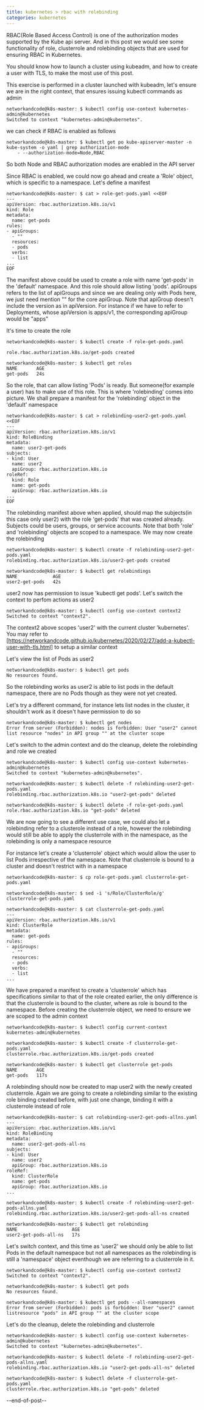 ```yaml
---
title: kubernetes > rbac with rolebinding
categories: kubernetes
---
```


RBAC(Role Based Access Control) is one of the authorization modes supported by the Kube api server. And in this post we would see 
some functionality of role, clusterrole and rolebinding objects that are used for ensuring RBAC in Kubernetes.

You should know how to launch a cluster using kubeadm, and how to create a user with TLS, to make the most use of this post.

This exercise is performed in a cluster launched with kubeadm, let's ensure we are in the right context, that ensures issuing kubectl commands 
as admin
```
networkandcode@k8s-master: $ kubectl config use-context kubernetes-admin@kubernetes
Switched to context "kubernetes-admin@kubernetes".
```

we can check if RBAC is enabled as follows
```
networkandcode@k8s-master: $ kubectl get po kube-apiserver-master -n kube-system -o yaml | grep authorization-mode
    - --authorization-mode=Node,RBAC
```
So both Node and RBAC authorization modes are enabled in the API server

Since RBAC is enabled, we could now go ahead and create a 'Role' object, which is specific to a namespace. Let's define 
a manifest
```
networkandcode@k8s-master: $ cat > role-get-pods.yaml <<EOF
---
apiVersion: rbac.authorization.k8s.io/v1
kind: Role
metadata:
  name: get-pods
rules:
- apiGroups:
  - ""
  resources:
  - pods
  verbs:
  - list
...
EOF
```
The manifest above could be used to create a role with name 'get-pods' in the 'default' namespace. And this role 
should allow listing 'pods'. apiGroups refers to the list of apiGroups and since we are dealing 
only with Pods here, we just need mention "" for the core apiGroup. Note that apiGroup doesn't include the version as in
apiVersion. For instance if we have to refer to Deployments, whose apiVersion is apps/v1, the corresponding apiGroup would be "apps"

It's time to create the role
```
networkandcode@k8s-master: $ kubectl create -f role-get-pods.yaml

role.rbac.authorization.k8s.io/get-pods created

networkandcode@k8s-master: $ kubectl get roles
NAME       AGE
get-pods   24s
```

So the role, that can allow listing 'Pods' is ready. But someone(for example a user) has to make use of this role. This is where 'rolebinding' 
comes into picture. We shall prepare a manifest for the 'rolebinding' object in the 'default' namespace
```
networkandcode@k8s-master: $ cat > rolebinding-user2-get-pods.yaml <<EOF
---
apiVersion: rbac.authorization.k8s.io/v1
kind: RoleBinding
metadata:
  name: user2-get-pods
subjects:
- kind: User
  name: user2
  apiGroup: rbac.authorization.k8s.io
roleRef:
  kind: Role
  name: get-pods
  apiGroup: rbac.authorization.k8s.io
...
EOF
```

The rolebinding manifest above when applied, should map the subjects(in this case only user2) with the role 'get-pods' that was created already. Subjects 
could be users, groups, or service accounts. Note that both 'role' and 'rolebinding' objects are scoped to a namespace. We may now create the rolebinding
```
networkandcode@k8s-master: $ kubectl create -f rolebinding-user2-get-pods.yaml
rolebinding.rbac.authorization.k8s.io/user2-get-pods created

networkandcode@k8s-master: $ kubectl get rolebindings
NAME             AGE
user2-get-pods   42s
```

user2 now has permission to issue 'kubectl get pods'. Let's switch the context to perfom actions as user2
```
networkandcode@k8s-master: $ kubectl config use-context context2
Switched to context "context2".
```
The context2 above scopes 'user2' with the current cluster 'kubernetes'. 
You  may refer to [https://networkandcode.github.io/kubernetes/2020/02/27/add-a-kubectl-user-with-tls.html] to setup a similar context

Let's view the list of Pods as user2
```
networkandcode@k8s-master: $ kubectl get pods
No resources found.
```
So the rolebinding works as user2 is able to list pods in the default namespace, there are no Pods though as they were not yet created. 

Let's try a different command, for instance lets list nodes in the cluster, it shouldn't work as it doesn't have permission to do so
```
networkandcode@k8s-master: $ kubectl get nodes
Error from server (Forbidden): nodes is forbidden: User "user2" cannot list resource "nodes" in API group "" at the cluster scope
```

Let's switch to the admin context and do the cleanup, delete the rolebinding and role we created
```
networkandcode@k8s-master: $ kubectl config use-context kubernetes-admin@kubernetes
Switched to context "kubernetes-admin@kubernetes".

networkandcode@k8s-master: $ kubectl delete -f rolebinding-user2-get-pods.yaml
rolebinding.rbac.authorization.k8s.io "user2-get-pods" deleted

networkandcode@k8s-master: $ kubectl delete -f role-get-pods.yaml
role.rbac.authorization.k8s.io "get-pods" deleted
```

We are now going to see a different use case, we could also let a rolebinding refer to a clusterole instead of a role, however the rolebinding 
would still be able to apply the clusterrole with in the namespace, as the rolebinding is only a namespace resource

For instance let's create a 'clusterrole' object which would allow the user to list Pods irrespective of the namespace. 
Note that clusterrole is bound to a cluster and doesn't restrict with in a namespace
```
networkandcode@k8s-master: $ cp role-get-pods.yaml clusterrole-get-pods.yaml

networkandcode@k8s-master: $ sed -i 's/Role/ClusterRole/g' clusterrole-get-pods.yaml

networkandcode@k8s-master: $ cat clusterrole-get-pods.yaml
---
apiVersion: rbac.authorization.k8s.io/v1
kind: ClusterRole
metadata:
  name: get-pods
rules:
- apiGroups:
  - ""
  resources:
  - pods
  verbs:
  - list
...

```

We have prepared a manifest to create a 'clusterrole' which has specifications similar to that of the role created earlier, the only difference is that the 
clusterrole is bound to the cluster, where as role is bound to the namespace. Before creating the clusterrole object, we need to ensure we are scoped to the admin context
```
networkandcode@k8s-master: $ kubectl config current-context
kubernetes-admin@kubernetes

networkandcode@k8s-master: $ kubectl create -f clusterrole-get-pods.yaml
clusterrole.rbac.authorization.k8s.io/get-pods created

networkandcode@k8s-master: $ kubectl get clusterrole get-pods
NAME       AGE
get-pods   117s
```

A rolebinding should now be created to map user2 with the newly created clusterrole. Again we are going to create a rolebinding similar to the existing role binding 
created before, with just one change, binding it with a clusterrole instead of role
```
networkandcode@k8s-master: $ cat rolebinding-user2-get-pods-allns.yaml
---
apiVersion: rbac.authorization.k8s.io/v1
kind: RoleBinding
metadata:
  name: user2-get-pods-all-ns
subjects:
- kind: User
  name: user2
  apiGroup: rbac.authorization.k8s.io
roleRef:
  kind: ClusterRole
  name: get-pods
  apiGroup: rbac.authorization.k8s.io
...

networkandcode@k8s-master: $ kubectl create -f rolebinding-user2-get-pods-allns.yaml
rolebinding.rbac.authorization.k8s.io/user2-get-pods-all-ns created

networkandcode@k8s-master: $ kubectl get rolebinding
NAME                    AGE
user2-get-pods-all-ns   17s
```

Let's switch context, and this time as 'user2' we should only be able to list Pods in the default namespace but not all namespaces as the rolebinding is still 
a 'namespace' object eventhough we are referring to a clusterrole in it.
```
networkandcode@k8s-master: $ kubectl config use-context context2
Switched to context "context2".

networkandcode@k8s-master: $ kubectl get pods
No resources found.

networkandcode@k8s-master: $ kubectl get pods --all-namespaces
Error from server (Forbidden): pods is forbidden: User "user2" cannot listresource "pods" in API group "" at the cluster scope
```

Let's do the cleanup, delete the rolebinding and clusterrole
```
networkandcode@k8s-master: $ kubectl config use-context kubernetes-admin@kubernetes
Switched to context "kubernetes-admin@kubernetes".

networkandcode@k8s-master: $ kubectl delete -f rolebinding-user2-get-pods-allns.yaml
rolebinding.rbac.authorization.k8s.io "user2-get-pods-all-ns" deleted

networkandcode@k8s-master: $ kubectl delete -f clusterrole-get-pods.yaml
clusterrole.rbac.authorization.k8s.io "get-pods" deleted
```
--end-of-post--
